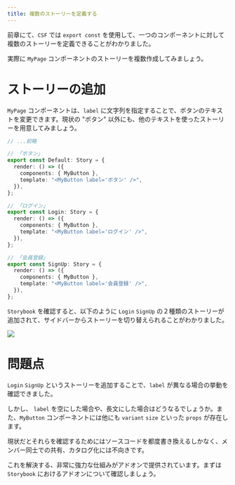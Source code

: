 ```yaml
---
title: 複数のストーリーを定義する
---
```


前章にて、`CSF` では `export const` を使用して、一つのコンポーネントに対して複数のストーリーを定義できることがわかりました。

実際に `MyPage` コンポーネントのストーリーを複数作成してみましょう。

# ストーリーの追加

`MyPage` コンポーネントは、`label` に文字列を指定することで、ボタンのテキストを変更できます。現状の "ボタン" 以外にも、他のテキストを使ったストーリーを用意してみましょう。

```ts:src/stories/counter.stories.ts
// ...前略

// 「ボタン」
export const Default: Story = {
  render: () => ({
    components: { MyButton },
    template: "<MyButton label='ボタン' />",
  }),
};

// 「ログイン」
export const Login: Story = {
  render: () => ({
    components: { MyButton },
    template: "<MyButton label='ログイン' />",
  }),
};

// 「会員登録」
export const SignUp: Story = {
  render: () => ({
    components: { MyButton },
    template: "<MyButton label='会員登録' />",
  }),
};
```

`Storybook` を確認すると、以下のように `Login` `SignUp` の２種類のストーリーが追加されて、サイドバーからストーリーを切り替えられることがわかりました。

![](https://storage.googleapis.com/zenn-user-upload/eadc6f0b996e-20221225.gif)

# 問題点

`Login` `SignUp` というストーリーを追加することで、`label` が異なる場合の挙動を確認できました。

しかし、 `label` を空にした場合や、長文にした場合はどうなるでしょうか。また、`MyButton` コンポーネントには他にも `variant` `size` といった `props` が存在します。

現状だとそれらを確認するためにはソースコードを都度書き換えるしかなく、メンバー同士での共有、カタログ化には不向きです。

これを解決する、非常に強力な仕組みがアドオンで提供されています。まずは `Storybook` におけるアドオンについて確認しましょう。